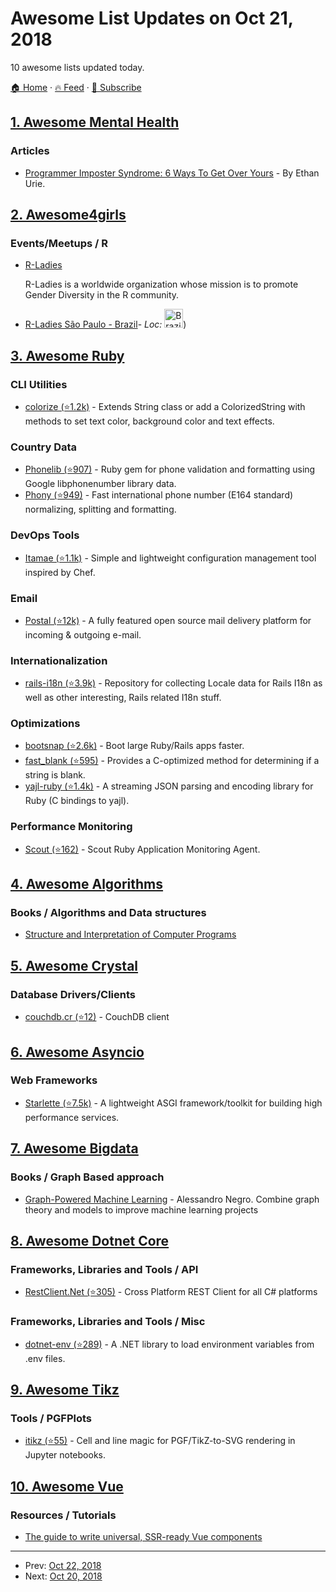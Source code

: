 # Awesome List Updates on Oct 21, 2018

10 awesome lists updated today.

[🏠 Home](/README.md) · [🔥 Feed](https://test.trackawesomelist.com/feed.xml) · [📮 Subscribe](https://trackawesomelist.us17.list-manage.com/subscribe?u=d2f0117aa829c83a63ec63c2f&id=36a103854c)



## [1. Awesome Mental Health](/content/dreamingechoes/awesome-mental-health/README.md)

### Articles

*   [Programmer Imposter Syndrome: 6 Ways To Get Over Yours](https://www.codingdojo.com/blog/programmer-imposter-syndrome) - By Ethan Urie.

## [2. Awesome4girls](/content/cristianoliveira/awesome4girls/README.md)

### Events/Meetups / R

*   [R-Ladies](https://rladies.org/)

    R-Ladies is a worldwide organization whose mission is to promote Gender Diversity in the R community.
*   [R-Ladies São Paulo - Brazil](https://www.meetup.com/R-Ladies-Sao-Paulo)- *Loc:* <img src="https://upload.wikimedia.org/wikipedia/en/0/05/Flag_of_Brazil.svg" alt="Brazil" width="30">)

## [3. Awesome Ruby](/content/markets/awesome-ruby/README.md)

### CLI Utilities

*   [colorize (⭐1.2k)](https://github.com/fazibear/colorize) - Extends String class or add a ColorizedString with methods to set text color, background color and text effects.

### Country Data

*   [Phonelib (⭐907)](https://github.com/daddyz/phonelib) - Ruby gem for phone validation and formatting using Google libphonenumber library data.
*   [Phony (⭐949)](https://github.com/floere/phony) - Fast international phone number (E164 standard) normalizing, splitting and formatting.

### DevOps Tools

*   [Itamae (⭐1.1k)](https://github.com/itamae-kitchen/itamae) - Simple and lightweight configuration management tool inspired by Chef.

### Email

*   [Postal (⭐12k)](https://github.com/atech/postal) - A fully featured open source mail delivery platform for incoming & outgoing e-mail.

### Internationalization

*   [rails-i18n (⭐3.9k)](https://github.com/svenfuchs/rails-i18n) - Repository for collecting Locale data for Rails I18n as well as other interesting, Rails related I18n stuff.

### Optimizations

*   [bootsnap (⭐2.6k)](https://github.com/Shopify/bootsnap) - Boot large Ruby/Rails apps faster.
*   [fast\_blank (⭐595)](https://github.com/SamSaffron/fast_blank) - Provides a C-optimized method for determining if a string is blank.
*   [yajl-ruby (⭐1.4k)](https://github.com/brianmario/yajl-ruby) - A streaming JSON parsing and encoding library for Ruby (C bindings to yajl).

### Performance Monitoring

*   [Scout (⭐162)](https://github.com/scoutapp/scout_apm_ruby) - Scout Ruby Application Monitoring Agent.

## [4. Awesome Algorithms](/content/tayllan/awesome-algorithms/README.md)

### Books / Algorithms and Data structures

*   [Structure and Interpretation of Computer Programs](https://mitpress.mit.edu/books/structure-and-interpretation-computer-programs-second-edition)

## [5. Awesome Crystal](/content/veelenga/awesome-crystal/README.md)

### Database Drivers/Clients

*   [couchdb.cr (⭐12)](https://github.com/TechMagister/couchdb.cr) - CouchDB client

## [6. Awesome Asyncio](/content/timofurrer/awesome-asyncio/README.md)

### Web Frameworks

*   [Starlette (⭐7.5k)](https://github.com/encode/starlette) - A lightweight ASGI framework/toolkit for building high performance services.

## [7. Awesome Bigdata](/content/newTendermint/awesome-bigdata/README.md)

### Books / Graph Based approach

*   [Graph-Powered Machine Learning](https://www.manning.com/books/graph-powered-machine-learning) - Alessandro Negro. Combine graph theory and models to improve machine learning projects

## [8. Awesome Dotnet Core](/content/thangchung/awesome-dotnet-core/README.md)

### Frameworks, Libraries and Tools / API

*   [RestClient.Net (⭐305)](https://github.com/MelbourneDeveloper/RestClient.Net) - Cross Platform REST Client for all C# platforms

### Frameworks, Libraries and Tools / Misc

*   [dotnet-env (⭐289)](https://github.com/tonerdo/dotnet-env) - A .NET library to load environment variables from .env files.

## [9. Awesome Tikz](/content/xiaohanyu/awesome-tikz/README.md)

### Tools / PGFPlots

*   [itikz (⭐55)](https://github.com/jbn/itikz) - Cell and line magic for PGF/TikZ-to-SVG rendering in Jupyter notebooks.

## [10. Awesome Vue](/content/vuejs/awesome-vue/README.md)

### Resources / Tutorials

*   [The guide to write universal, SSR-ready Vue components](https://blog.lichter.io/posts/the-guide-to-write-universal-ssr-ready-vue-compon)

---

- Prev: [Oct 22, 2018](/content/2018/10/22/README.md)
- Next: [Oct 20, 2018](/content/2018/10/20/README.md)